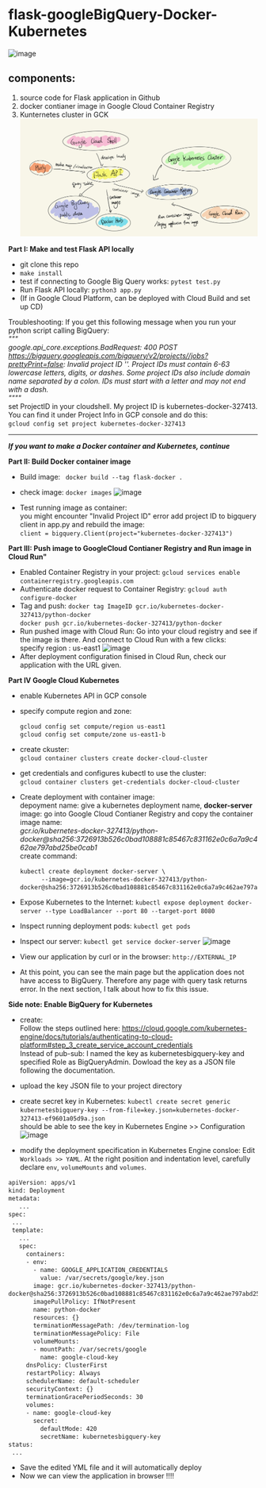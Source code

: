 # flask-googleBigQuery-Docker-Kubernetes
![image](https://user-images.githubusercontent.com/39500675/135641423-3d04a796-a443-43f5-b597-50f2e8086cef.png)

## components:
1. source code for Flask application in Github
2. docker contianer image in Google Cloud Container Registry
3. Kunternetes cluster in GCK
![alt text](https://github.com/shufan1/flask-googleBigQuery-Docker/blob/main/blueprint.jpg?raw=true)

**Part I: Make and test Flask API locally**
- git clone this repo
- `make install`
- test if connecting to Google Big Query works: `pytest test.py  `
- Run Flask API locally: `python3 app.py`
- (If in Google Cloud Platform, can be deployed with Cloud Build and set up CD)

Troubleshooting:
If you get this following message when you run your python script calling BigQuery:<br>
   _"""<br>
   google.api_core.exceptions.BadRequest: 400 POST https://bigquery.googleapis.com/bigquery/v2/projects//jobs?prettyPrint=false: Invalid project ID ''. Project IDs must contain 6-63 lowercase letters, digits, or dashes. Some project IDs also include domain name separated by a colon. IDs must start with a letter and may not end with a dash.<br>
   """"_<br>
set ProjectID in your cloudshell. My project ID is kubernetes-docker-327413. You can find it under Project Info in GCP console and do this: <br>
 ```gcloud config set project kubernetes-docker-327413```
<hr>

**_If you want to make a Docker container and Kubernetes, continue_**

**Part II: Build Docker container image**
- Build image: ``` docker build --tag flask-docker .```
- check image: ```docker images```
![image](https://user-images.githubusercontent.com/39500675/135636101-670439bc-d400-4d53-a503-58039271d5d6.png)

- Test running image as container:<br>
  you might encounter "Invalid Project ID" error
  add project ID to bigquery client in app.py and rebuild the image:<br>
  ```client = bigquery.Client(project="kubernetes-docker-327413")```

**Part III: Push image to GoogleCloud Contianer Registry and Run image in Cloud Run"**
- Enabled Container Registry in your project:
  ```gcloud services enable containerregistry.googleapis.com```
- Authenticate docker request to Container Registry:
    ```gcloud auth configure-docker```
- Tag and push:
     ```docker tag ImageID gcr.io/kubernetes-docker-327413/python-docker```<br>
    ```docker push gcr.io/kubernetes-docker-327413/python-docker```
- Run pushed image with Cloud Run:
   Go into your cloud registry and see if the image is there. And connect to Cloud Run with a few clicks: <br>
   specify region : us-east1
 ![image](https://user-images.githubusercontent.com/39500675/135643367-fcf6a169-1af2-455f-809e-8aa4c26014ed.png)
- After deployment configuration finised in Cloud Run, check our application with the URL given.

**Part IV Google Cloud Kubernetes**
 - enable Kubernetes API in GCP console 
 - specify compute region and zone:<br>
   ```
   gcloud config set compute/region us-east1
   gcloud config set compute/zone us-east1-b
   ```
 - create ckuster:<br>
    ```gcloud container clusters create docker-cloud-cluster```
 - get credentials and configures kubectl to use the cluster:<br>
    ```gcloud container clusters get-credentials docker-cloud-cluster```
 - Create deployment with container image:<br>
    depoyment name: give a kubernetes deployment name, **docker-server**<br>
    image: go into Google Cloud Contianer Registry and copy the container image name: <br>
              _gcr.io/kubernetes-docker-327413/python-docker@sha256:3726913b526c0bad108881c85467c831162e0c6a7a9c462ae797abd25be0cab1_<br>
    create command:<br>
    ```
   kubectl create deployment docker-server \
          --image=gcr.io/kubernetes-docker-327413/python-docker@sha256:3726913b526c0bad108881c85467c831162e0c6a7a9c462ae797abd25be0cab1
   ```
  
- Expose Kubernetes to the Internet:
  ```kubectl expose deployment docker-server --type LoadBalancer --port 80 --target-port 8080```
- Inspect running deployment pods: ```kubectl get pods``` <br>
- Inspect our server: ```kubectl get service docker-server```
  ![image](https://user-images.githubusercontent.com/39500675/135646542-c8149269-b4ed-450a-bed3-15f2133ef180.png)
- View our application by curl or in the browser:  ```http://EXTERNAL_IP```
- At this point, you can see the main page but the application does not have access to BigQuery. Therefore any page with query task returns error. In the next section, I talk about how to fix this issue.


 **Side note: Enable BigQuery for Kubernetes**

 - create:<br>
   Follow the steps outlined here: https://cloud.google.com/kubernetes-engine/docs/tutorials/authenticating-to-cloud-platform#step_3_create_service_account_credentials<br>
   Instead of pub-sub: I named the key as kubernetesbigquery-key and specified Role as BigQueryAdmin. Dowload the key as a JSON file following the documentation.
 - upload the key JSON file to your project directory
 - create secret key in Kubernetes: 
       ```kubectl create secret generic kubernetesbigquery-key --from-file=key.json=kubernetes-docker-327413-ef9601a05d9a.json```<br>
   should be able to see the key in Kubernetes Engine >> Configuration
   ![image](https://user-images.githubusercontent.com/39500675/135668021-b2f1414f-31bd-49ab-b05f-0f7d48bc99c8.png)

 - modify the deployment specification in Kubernetes Engine consloe:
   Edit ```Workloads >> YAML```. At the right position and indentation level, carefully declare ```env```, ```volumeMounts``` and ```volumes```. 
 ```
apiVersion: apps/v1
kind: Deployment
metadata:
    ...
spec:
  ...
  template:
    ...
    spec:
      containers:
      - env:
        - name: GOOGLE_APPLICATION_CREDENTIALS
          value: /var/secrets/google/key.json
        image: gcr.io/kubernetes-docker-327413/python-docker@sha256:3726913b526c0bad108881c85467c831162e0c6a7a9c462ae797abd25be0cab1
        imagePullPolicy: IfNotPresent
        name: python-docker
        resources: {}
        terminationMessagePath: /dev/termination-log
        terminationMessagePolicy: File
        volumeMounts:
        - mountPath: /var/secrets/google
          name: google-cloud-key
      dnsPolicy: ClusterFirst
      restartPolicy: Always
      schedulerName: default-scheduler
      securityContext: {}
      terminationGracePeriodSeconds: 30
      volumes:
      - name: google-cloud-key
        secret:
          defaultMode: 420
          secretName: kubernetesbigquery-key
status:
  ...
````
- Save the edited YML file and it will automatically deploy
- Now we can view the application in browser !!!!
